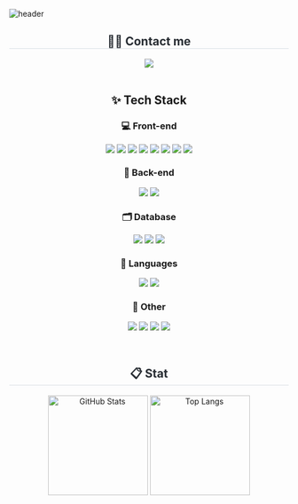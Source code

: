 
![header](https://capsule-render.vercel.app/api?type=transparent&color=auto&height=300&section=header&text=Sohyun%20Lim%20🙌&desc=Web%20Developer&descSize=45&descAlign=70&descAlignY=75&fontSize=90&animation=fadeIn&fontColor=87CEFA)

<div align= "center">
    <h2 style="border-bottom: 1px solid #d8dee4; color: #282d33;"> 🧑‍💻 Contact me </h2>
    <div align= "center">
         <a href=mailto:lim0710so@gmail.com> <img src="https://img.shields.io/badge/Gmail-EA4335?style=for-the-badge&logo=Gmail&logoColor=white&link=mailto:lim0710so@gmail.com"></a>
          </div><br>
    
<h2 align="center"> ✨ Tech Stack </h2>

### 💻 Front-end
<p align="center">
  <img src="https://img.shields.io/badge/JavaScript-ES6+-F7DF1E?style=for-the-badge&logo=javascript&logoColor=black"/>
  <img src="https://img.shields.io/badge/React.js-61DAFB?style=for-the-badge&logo=react&logoColor=white"/>
  <img src="https://img.shields.io/badge/Next.js-000000?style=for-the-badge&logo=nextdotjs&logoColor=white"/>
  <img src="https://img.shields.io/badge/HTML5-E34F26?style=for-the-badge&logo=html5&logoColor=white"/>
  <img src="https://img.shields.io/badge/CSS3-1572B6?style=for-the-badge&logo=css3&logoColor=white"/>
  <img src="https://img.shields.io/badge/Tailwind CSS-06B6D4?style=for-the-badge&logo=tailwindcss&logoColor=white"/>
  <img src="https://img.shields.io/badge/Styled Components-DB7093?style=for-the-badge&logo=styled-components&logoColor=white"/>
  <img src="https://img.shields.io/badge/Zustand-000000?style=for-the-badge&logo=Zustand&logoColor=white"/>
</p>
 
### 🔧 Back-end
<p align="center">
 	<img src="https://img.shields.io/badge/Node.js-339933?style=for-the-badge&logo=nodedotjs&logoColor=white"/>
  <img src="https://img.shields.io/badge/Express-000000?style=for-the-badge&logo=express&logoColor=white"/>
</p>

### 🗂 Database
<p align="center">
  <img src="https://img.shields.io/badge/MySQL-4479A1?style=for-the-badge&logo=mysql&logoColor=white"/>
  <img src="https://img.shields.io/badge/PostgreSQL-4169E1?style=for-the-badge&logo=postgresql&logoColor=white"/>
  <img src="https://img.shields.io/badge/Prisma-2D3748?style=for-the-badge&logo=prisma&logoColor=white"/>
</p>

### 📝 Languages
<p align="center">
  <img src="https://img.shields.io/badge/Python-3776AB?style=for-the-badge&logo=python&logoColor=white"/>
  <img src="https://img.shields.io/badge/Java-007396?style=for-the-badge&logo=java&logoColor=white"/>
</p>

### 🔨 Other
<p align="center">
  <img src="https://img.shields.io/badge/Git-F05032?style=for-the-badge&logo=git&logoColor=white"/>
  <img src="https://img.shields.io/badge/GitHub-181717?style=for-the-badge&logo=github&logoColor=white"/>
  <img src="https://img.shields.io/badge/Figma-F24E1E?style=for-the-badge&logo=figma&logoColor=white"/>
  <img src="https://img.shields.io/badge/Docker-2496ED?style=for-the-badge&logo=docker&logoColor=white"/>
</p>
<br>
<div align= "center">
<h2 style="border-bottom: 1px solid #d8dee4; color: #282d33;"> 📋 Stat </h2>
<p align="center">
  <img src="https://github-readme-stats.vercel.app/api?username=lsohyuniil&show_icons=true&theme=github_dark&hide_rank=true" alt="GitHub Stats" height="180px"/>
  <img src="https://github-readme-stats.vercel.app/api/top-langs/?username=lsohyuniil&layout=compact&theme=dracula" alt="Top Langs" height="180px"/>
</p>
<br>

<!--
**lsohyuniil/lsohyuniil** is a ✨ _special_ ✨ repository because its `README.md` (this file) appears on your GitHub profile.

Here are some ideas to get you started:

- 🔭 I’m currently working on ...
- 🌱 I’m currently learning ...
- 👯 I’m looking to collaborate on ...
- 🤔 I’m looking for help with ...
- 💬 Ask me about ...
- 📫 How to reach me: ...
- 😄 Pronouns: ...
- ⚡ Fun fact: ...
-->
